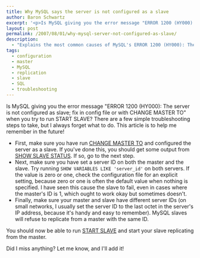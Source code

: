 ```yaml
---
title: Why MySQL says the server is not configured as a slave
author: Baron Schwartz
excerpt: '<p>Is MySQL giving you the error message "ERROR 1200 (HY000): The server is not configured as slave; fix in config file or with CHANGE MASTER TO" when you try to run START SLAVE?  There are a few simple troubleshooting steps to take, but I always forget what to do.  This article is to help me remember in the future!</p>'
layout: post
permalink: /2007/08/01/why-mysql-server-not-configured-as-slave/
description:
  - "Explains the most common causes of MySQL's ERROR 1200 (HY000): The server is not configured as slave."
tags:
  - configuration
  - master
  - MySQL
  - replication
  - slave
  - SQL
  - troubleshooting
---
```

Is MySQL giving you the error message "ERROR 1200 (HY000): The server is not configured as slave; fix in config file or with CHANGE MASTER TO" when you try to run START SLAVE? There are a few simple troubleshooting steps to take, but I always forget what to do. This article is to help me remember in the future!

*   First, make sure you have run [CHANGE MASTER TO][1] and configured the server as a slave. If you've done this, you should get some output from [SHOW SLAVE STATUS][2]. If so, go to the next step.
*   Next, make sure you have set a server ID on both the master and the slave. Try running `SHOW VARIABLES LIKE 'server_id'` on both servers. If the value is zero or one, check the configuration file for an explicit setting, because zero or one is often the default value when nothing is specified. I have seen this cause the slave to fail, even in cases where the master's ID is 1, which ought to work okay but sometimes doesn't.
*   Finally, make sure your master and slave have different server IDs (on small networks, I usually set the server ID to the last octet in the server's IP address, because it's handy and easy to remember). MySQL slaves will refuse to replicate from a master with the same ID.

You should now be able to run [START SLAVE][3] and start your slave replicating from the master.

Did I miss anything? Let me know, and I'll add it!

 [1]: http://dev.mysql.com/doc/en/change-master-to.html
 [2]: http://dev.mysql.com/doc/en/show-slave-status.html
 [3]: http://dev.mysql.com/doc/en/start-slave.html
